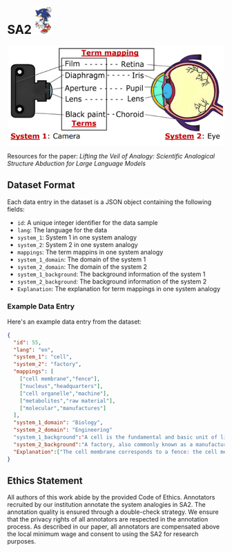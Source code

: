 # SA2 <img src="figure/Sa2_sonic.png" alt="SA2_logo" width="40">

![SA2_Example](figure/SA2.png)

Resources for the paper: *Lifting the Veil of Analogy: Scientific Analogical Structure Abduction for Large Language Models*

## Dataset Format

Each data entry in the dataset is a JSON object containing the following fields:

- `id`: A unique integer identifier for the data sample
- `lang`: The language for the data
- `system_1`: System 1 in one system analogy
- `system_2`: System 2 in one system analogy
- `mappings`: The term mappins in one system analogy
- `system_1_domain`: The domain of the system 1
- `system_2_domain`: The domain of the system 2
- `system_1_background`: The background information of the system 1
- `system_2_background`: The background information of the system 2
- `Explanation`: The explanation for term mappings in one system analogy

### Example Data Entry

Here's an example data entry from the dataset:
```json
{
  "id": 55,
  "lang": "en",
  "system_1": "cell",
  "system_2": "factory",
  "mappings": [
    ["cell membrane","fence"],
    ["nucleus","headquarters"],
    ["cell organelle","machine"],
    ["metabolites","raw material"],
    ["molecular","manufactures"]
  ],
  "system_1_domain": "Biology",
  "system_2_domain": "Engineering"
  "system_1_background":"A cell is the fundamental and basic unit of life. It refers to a small and microscopic unit that possesses all the essential characteristics of life, such as the ability to respond to stimuli, reproduce, and process energy. The cell has three principal components: the cell membrane, nucleus, and cytoplasm with cell organelles. The cell membrane constitutes a thin boundary that encloses and protects the cell’s contents. The nucleus is a large organelle that controls the cell's activities and contains its genetic material. The cytoplasm is the fluid that fills the cell, and cell organelles are specialized subunits that carry out specific metabolic functions in the cell. Cells are involved in metabolism, which involves the breakdown and synthesis of metabolites, substances required for cell growth, and energy production. Molecular aspects of the cell include the proteins, lipids, and DNA that make up its structure and perform its essential functions.",
  "system_2_background":"A factory, also commonly known as a manufacturing or production plant, is a large industrial facility where workers operate machinery to manufacture items or process raw materials into other products. They are a significant component of modern economic production, responsible for creating and refining the majority of the world's goods. Factories have a complex structure consisting of multiple buildings filled with various machines and equipment for assembly line production. They may manufacture discrete products or continuously produced materials using heat or electricity to transform streams of raw materials. As a critical part of the production process, factories require large warehouses and transportation facilities for efficient operation. The term \"mill\" is often used to describe factories that manufacture specific goods, such as steel or paper. Factories may also have fences around them for security purposes and typically have headquarters located on site. Overall, factories play an essential role in economic production and are key players in the global manufacturing industry.",
  "Explanation":["The cell membrane corresponds to a fence: the cell membrane is the outer structure of the cell, playing a role in protecting and controlling the substances that enter and exit the cell; the fence of a factory is the outer structure of the factory, serving to protect and restrict access for personnel. In this analogy, both the cell membrane and the fence are boundaries and protective barriers for their respective systems.","The nucleus corresponds to headquarters: the nucleus is the center in the cell that controls gene expression and genetic information transfer; the headquarters of a factory is responsible for production planning and management. In this analogy, both the nucleus and the headquarters are the control and management centers of their respective systems.","Cell organelles correspond to machines: cell organelles are the structures responsible for performing specific functions in the cell; machines in a factory are responsible for performing various tasks in the production process. In this analogy, both cell organelles and machines are components that execute specific functions in their respective systems.","Metabolites correspond to raw materials: metabolites in the cell are substances involved in biochemical reactions, such as proteins, fats, and carbohydrates; raw materials in a factory are used for producing finished products. In this analogy, both metabolites and raw materials are substances that are necessary for production and reaction in their respective systems.","Molecules correspond to finished products: molecules such as ATP, produced by the cell through metabolic processes, are the energy source of the cell; finished products produced by a factory are the final products that can be sold and used. In this analogy, both molecules and finished products are the products of their respective systems."]
}
```

## Ethics Statement
All authors of this work abide by the provided Code of Ethics. Annotators recruited by our institution annotate the system analogies in SA2. The annotation quality is ensured through a double-check strategy. We ensure that the privacy rights of all annotators are respected in the annotation process. As described in our paper, all annotators are compensated above the local minimum wage and consent to using the SA2 for research purposes.
